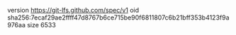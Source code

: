version https://git-lfs.github.com/spec/v1
oid sha256:7ecaf29ae2ffff47d8767b6ce715be90f6811807c6b21bff353b4123f9a976aa
size 6533
